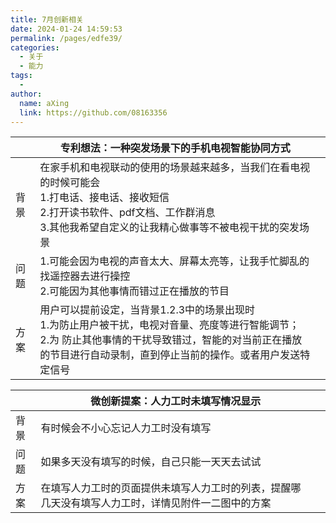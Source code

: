 ```yaml
---
title: 7月创新相关
date: 2024-01-24 14:59:53
permalink: /pages/edfe39/
categories:
  - 关于
  - 能力
tags:
  - 
author: 
  name: aXing
  link: https://github.com/08163356
---
```



|      | 专利想法：一种突发场景下的手机电视智能协同方式               |      |
| ---- | ------------------------------------------------------------ | ---- |
| 背景 | 在家手机和电视联动的使用的场景越来越多，当我们在看电视的时候可能会<br />1.打电话、接电话、接收短信<br />2.打开读书软件、pdf文档、工作群消息<br />3.其他我希望自定义的让我精心做事等不被电视干扰的突发场景 |      |
| 问题 | 1.可能会因为电视的声音太大、屏幕太亮等，让我手忙脚乱的找遥控器去进行操控<br />2.可能因为其他事情而错过正在播放的节目 |      |
| 方案 | 用户可以提前设定，当背景1.2.3中的场景出现时<br />1.为防止用户被干扰，电视对音量、亮度等进行智能调节；<br />2.为 防止其他事情的干扰导致错过，智能的对当前正在播放的节目进行自动录制，直到停止当前的操作。或者用户发送特定信号 |      |

|      | 微创新提案：人力工时未填写情况显示                           |      |
| ---- | ------------------------------------------------------------ | ---- |
| 背景 | 有时候会不小心忘记人力工时没有填写                           |      |
| 问题 | 如果多天没有填写的时候，自己只能一天天去试试                 |      |
| 方案 | 在填写人力工时的页面提供未填写人力工时的列表，提醒哪几天没有填写人力工时，详情见附件一二图中的方案 |      |

